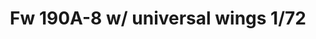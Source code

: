 ---
title: "Fw 190A-8 w/ universal wings  1/72"
price: 1250.00 
desc: "WEEKEND EDITION, Fw 190A-8 w/ universal wings  1/72, razmera: 1/72"
img_path: "/assets/img/7443.jpg"
brand: AMMO
available: true
special_offer: false
new: false
soon: false
cat: "Plasticne-Makete"
subcat: "PM-EDUARD"
subsubcat: ""
---
